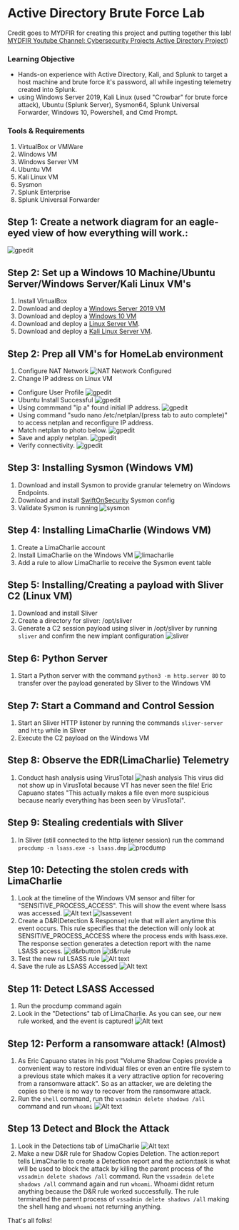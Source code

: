 # Active Directory Brute Force Lab
Credit goes to MYDFIR for creating this project and putting together this lab! [MYDFIR Youtube Channel: Cybersecurity Projects Active Directory Project](https://www.youtube.com/watch?v=5OessbOgyEo&list=PLG6KGSNK4PuBWmX9NykU0wnWamjxdKhDJ&index=13))
### Learning Objective
- Hands-on experience with Active Directory, Kali, and Splunk to target a host machine and brute force it's password, all while ingesting telemetry created into Splunk. 
- using Windows Server 2019, Kali Linux (used "Crowbar" for brute force attack), Ubuntu (Splunk Server), Sysmon64, Splunk Universal Forwarder, Windows 10, Powershell, and Cmd Prompt. 

### Tools & Requirements
1. VirtualBox or VMWare
2. Windows VM
3. Windows Server VM
4. Ubuntu VM
5. Kali Linux VM
6. Sysmon
7. Splunk Enterprise
8. Splunk Universal Forwarder


## Step 1: Create a network diagram for an eagle-eyed view of how everything will work.: <br/>
  ![gpedit](https://i.imgur.com/SpcKAxi.png)


## Step 2: Set up a Windows 10 Machine/Ubuntu Server/Windows Server/Kali Linux VM's
1. Install VirtualBox
2. Download and deploy a [Windows Server 2019 VM](https://developer.microsoft.com/en-us/windows/downloads/virtual-machines/)
3. Download and deploy a [Windows 10 VM](https://developer.microsoft.com/en-us/windows/downloads/virtual-machines/)
4. Download and deploy a [Linux Server VM](https://releases.ubuntu.com/22.04.1/ubuntu-22.04.1-live-server-amd64.iso).
5. Download and deploy a [Kali Linux Server VM](https://releases.ubuntu.com/22.04.1/ubuntu-22.04.1-live-server-amd64.iso).

## Step 2: Prep all VM's for HomeLab environment 
1. Configure NAT Network
![NAT Network Configured](https://i.imgur.com/q7GDZji.png)
2. Change IP address on Linux VM
 - Configure User Profile
   ![gpedit](https://i.imgur.com/V2PCrYC.png)
 - Ubuntu Install Successful
   ![gpedit](https://i.imgur.com/R4XhHfh.png)
 - Using commmand "ip a" found initial IP address.
   ![gpedit](https://i.imgur.com/OzivsDH.png)
 - Using command "sudo nano /etc/netplan/(press tab to auto complete)" to access netplan and reconfigure IP address.
 - Match netplan to photo below.
   ![gpedit](https://i.imgur.com/7dEXUcb.png)
 - Save and apply netplan.
   ![gpedit](https://i.imgur.com/eVoJeFA.png)
 - Verify connectivity.
   ![gpedit](https://i.imgur.com/Ezv7Q0w.png)
   

## Step 3: Installing Sysmon (Windows VM)
1. Download and install Sysmon to provide granular telemetry on Windows Endpoints.
2. Download and install [SwiftOnSecurity](https://infosec.exchange/@SwiftOnSecurity) Sysmon config
3. Validate Sysmon is running
![sysmon](https://i.imgur.com/gIDLhzw.png)
## Step 4: Installing LimaCharlie (Windows VM)
1. Create a LimaCharlie account
2. Install LimaCharlie on the Windows VM
  ![limacharlie](https://substackcdn.com/image/fetch/w_1456,c_limit,f_webp,q_auto:good,fl_progressive:steep/https%3A%2F%2Fsubstack-post-media.s3.amazonaws.com%2Fpublic%2Fimages%2Ff821e410-d4d3-4161-a426-9d8ff348806c_610x392.png)
3. Add a rule to allow LimaCharlie to receive the Sysmon event table

## Step 5: Installing/Creating a payload with Sliver C2 (Linux VM)
1. Download and install Sliver
2. Create a directory for sliver: /opt/sliver
3. Generate a C2 session payload using sliver in /opt/sliver by running ``sliver`` and confirm the new implant configuration
![sliver](https://i.imgur.com/VXa2ZwP.png)

## Step 6: Python Server
1. Start a Python server with the command ``python3 -m http.server 80`` to transfer over the payload generated by Sliver to the Windows VM

## Step 7: Start a Command and Control Session
1. Start an Sliver HTTP listener by running the commands ``sliver-server`` and ``http`` while in Sliver
2. Execute the C2 payload on the Windows VM

## Step 8: Observe the EDR(LimaCharlie) Telemetry
1. Conduct hash analysis using VirusTotal
![hash analysis](https://i.imgur.com/Vx9d4dI.png)
This virus did not show up in VirusTotal because VT has never seen the file! Eric Capuano states "This actually makes a file even more suspicious because nearly everything has been seen by VirusTotal".

## Step 9: Stealing credentials with Sliver
1. In Sliver (still connected to the http listener session) run the command ``procdump -n lsass.exe -s lsass.dmp``
![procdump](https://i.imgur.com/PO1nz69.png)

## Step 10: Detecting the stolen creds with LimaCharlie
1. Look at the timeline of the Windows VM sensor and filter for "SENSITIVE_PROCESS_ACCESS". This will show the event where lsass was accessed.
![Alt text](https://i.imgur.com/2fRg32o.png)
![lsassevent](https://i.imgur.com/gwVpgdS.png)
2. Create a D&R(Detection & Response) rule that will alert anytime this event occurs. This rule specifies that the detection will only look at SENSITIVE_PROCESS_ACCESS where the process ends with lsass.exe. The response section generates a detection report with the name LSASS access.
![d&rbutton](https://i.imgur.com/QBXZeeC.png)
![d&rrule](https://i.imgur.com/HtJu3e0.png)
3. Test the new rul LSASS rule
![Alt text](https://i.imgur.com/wvo3q8d.png)
4. Save the rule as LSASS Accessed
![Alt text](https://i.imgur.com/BebmYh7.png)

## Step 11: Detect LSASS Accessed
1. Run the procdump command again
2. Look in the "Detections" tab of LimaCharlie. As you can see, our new rule worked, and the event is captured!
![Alt text](https://i.imgur.com/0Exlnax.png)

## Step 12: Perform a ransomware attack! (Almost)
1. As Eric Capuano states in his post "Volume Shadow Copies provide a convenient way to restore individual files or even an entire file system to a previous state which makes it a very attractive option for recovering from a ransomware attack". So as an attacker, we are deleting the copies so there is no way to recover from the ransomware attack.
2. Run the ``shell`` command, run the ``vssadmin delete shadows /all`` command and run ``whoami``
![Alt text](https://i.imgur.com/Km7lU2T.png)


## Step 13 Detect and Block the Attack
1. Look in the Detections tab of LimaCharlie
![Alt text](https://i.imgur.com/JZ4pBTg.png)
2. Make a new D&R rule for Shadow Copies Deletion. The action:report tells LimaCharlie to create a Detection report and the action:task is what will be used to block the attack by killing the parent process of the `vssadmin delete shadows /all` command. Run the `vssadmin delete shadows /all` command again and run `whoami`. Whoami didnt return anything because the D&R rule worked successfully. The rule terminated the parent process of `vssadmin delete shadows /all` making the shell hang and `whoami` not returning anything.


That's all folks!













